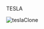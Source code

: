 TESLA


![teslaClone](https://github.com/elifbayhatun/TeslaClone/assets/103332831/59dcdc90-84c5-49f7-b8e0-593fa4128a57)
